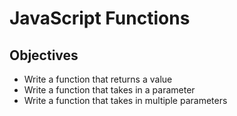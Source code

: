 # JavaScript Functions

## Objectives

+ Write a function that returns a value
+ Write a function that takes in a parameter
+ Write a function that takes in multiple parameters

